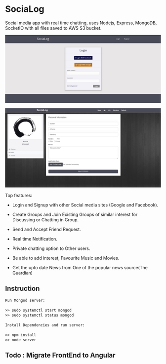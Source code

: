 # SociaLog

Social media app with real time chatting, uses Nodejs, Express, MongoDB, SocketIO with all files saved to AWS S3 bucket.

![](./images_docs/signin.jpg)

![](./images_docs/profile.jpg)


Top features:

- Login and Signup with other Social media sites (Google and Facebook).

- Create Groups and Join Existing Groups of similar interest for Discussing or Chatting in Group.

- Send and Accept Friend Request.

- Real time Notification.

- Private chatting option to Other users.

- Be able to add interest, Favourite Music and Movies.

- Get the upto date News from One of the popular news source(The Guardian) 



## Instruction

```
Run Mongod server:

>> sudo systemctl start mongod
>> sudo systemctl status mongod

Install Dependencies and run server:

>> npm install
>> node server

```

## Todo : Migrate FrontEnd to Angular

